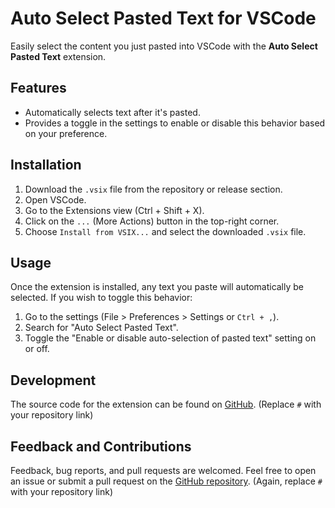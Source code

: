 # Auto Select Pasted Text for VSCode

Easily select the content you just pasted into VSCode with the **Auto Select Pasted Text** extension.

## Features

- Automatically selects text after it's pasted.
- Provides a toggle in the settings to enable or disable this behavior based on your preference.

## Installation

1. Download the `.vsix` file from the repository or release section.
2. Open VSCode.
3. Go to the Extensions view (Ctrl + Shift + X).
4. Click on the `...` (More Actions) button in the top-right corner.
5. Choose `Install from VSIX...` and select the downloaded `.vsix` file.

## Usage

Once the extension is installed, any text you paste will automatically be selected. If you wish to toggle this behavior:

1. Go to the settings (File > Preferences > Settings or `Ctrl + ,`).
2. Search for "Auto Select Pasted Text".
3. Toggle the "Enable or disable auto-selection of pasted text" setting on or off.

## Development

The source code for the extension can be found on [GitHub](#). (Replace `#` with your repository link)

## Feedback and Contributions

Feedback, bug reports, and pull requests are welcomed. Feel free to open an issue or submit a pull request on the [GitHub repository](#). (Again, replace `#` with your repository link)
